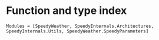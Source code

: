 # Function and type index

```@autodocs
Modules = [SpeedyWeather, SpeedyInternals.Architectures, SpeedyInternals.Utils, SpeedyWeather.SpeedyParameters]
```
